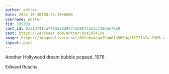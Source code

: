 ```yaml
---
author: entter
date: 2024-10-30T08:23:19+0000
username: entter
fid: 335383
cast_id: 0xa1d741ca748a538d0477a58872a53c738dee7ea9
cast: https://warpcast.com/entter/0xa1d741ca
image: https://imagedelivery.net/BXluQx4ige9GuW0Ia56BHw/12721b7a-8303-4f7e-9e69-23cd36f5ea00/original
layout: post
---
```

Another Hollywood dream bubble popped, 1976  
  
Edward Ruscha  

<img src='https://imagedelivery.net/BXluQx4ige9GuW0Ia56BHw/12721b7a-8303-4f7e-9e69-23cd36f5ea00/original' alt='' referrerpolicy='no-referrer'/>